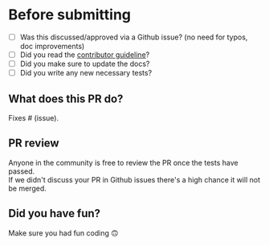 # Before submitting

- [ ] Was this discussed/approved via a Github issue? (no need for typos, doc improvements)
- [ ] Did you read the [contributor guideline](CONTRIBUTING.md)?
- [ ] Did you make sure to update the docs?   
- [ ] Did you write any new necessary tests?  

## What does this PR do?
Fixes # (issue).

## PR review    
Anyone in the community is free to review the PR once the tests have passed.     
If we didn't discuss your PR in Github issues there's a high chance it will not be merged.

## Did you have fun?
Make sure you had fun coding 🙃
